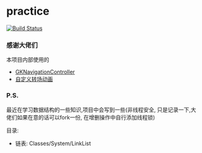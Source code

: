 # practice

[![Build Status](https://travis-ci.org/zhusongyu/TravisTest.svg?branch=master)](https://travis-ci.org/MixT/TravisTest)

### 感谢大佬们 
本项目内部使用的
* [GKNavigationController](https://github.com/QuintGao/GKNavigationController)
* [自定义转场动画](https://www.jianshu.com/p/a7335474651c)

### P.S.

最近在学习数据结构的一些知识,项目中会写到一些(非线程安全, 只是记录一下,大佬们如果在意的话可以fork一份, 在增删操作中自行添加线程锁)

目录: 
* 链表: Classes/System/LinkList
